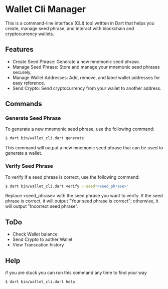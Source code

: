 
# Wallet Cli Manager

This is a command-line interface (CLI) tool written in Dart that helps you create, manage seed phrase, and interact with blockchain and cryptocurrency wallets.


## Features

- Create Seed Phrase: Generate a new mnemonic seed phrase.
- Manage Seed Phrase: Store and manage your mnemonic seed phrases securely.
- Manage Wallet Addresses: Add, remove, and label wallet addresses for easy reference.
- Send Crypto: Send cryptocurrency from your wallet to another address.


## Commands


### Generate Seed Phrase
To generate a new mnemonic seed phrase, use the following command:

```bash
$ dart bin/wallet_cli.dart generate
```
This command will output a new mnemonic seed phrase that can be used to generate a wallet.

### Verify Seed Phrase
To verify if a seed phrase is correct, use the following command:

```bash 
$ dart bin/wallet_cli.dart verify --seed"<seed_phrase>"
```
Replace <seed_phrase> with the seed phrase you want to verify. If the seed phrase is correct, it will output "Your seed phrase is correct"; otherwise, it will output "Incorrect seed phrase".

## ToDo

- Check Wallet balance
- Send Crypto to aother Wallet
- View Transcation history



## Help
if you are stuck you can run this command any time to find your way

```bash
$ dart bin/wallet_cli.dart help  
```

    
